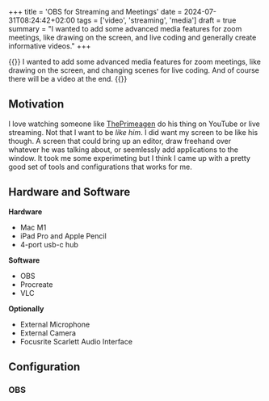 +++
title = 'OBS for Streaming and Meetings'
date = 2024-07-31T08:24:42+02:00
tags = ['video', 'streaming', 'media']
draft = true
summary = "I wanted to add some advanced media features for zoom meetings, like drawing on the screen, and live coding and generally create informative videos."
+++

{{<lead>}}
I wanted to add some advanced media features for zoom meetings, like drawing on the screen, and changing scenes for live coding. And of course there will be a video at the end.
{{</lead>}}

## Motivation

I love watching someone like [ThePrimeagen](https://www.youtube.com/c/theprimeagen) do his thing on YouTube or live streaming. Not that I want to be _like him_. I did want my screen to be like his though. A screen that could bring up an editor, draw freehand over whatever he was talking about, or seemlessly add applications to the window. It took me some experimeting but I think I came up with a pretty good set of tools and configurations that works for me.

## Hardware and Software
**Hardware**
- Mac M1
- iPad Pro and Apple Pencil
- 4-port usb-c hub

**Software**
- OBS
- Procreate
- VLC

**Optionally**
- External Microphone
- External Camera
- Focusrite Scarlett Audio Interface

## Configuration

### OBS
